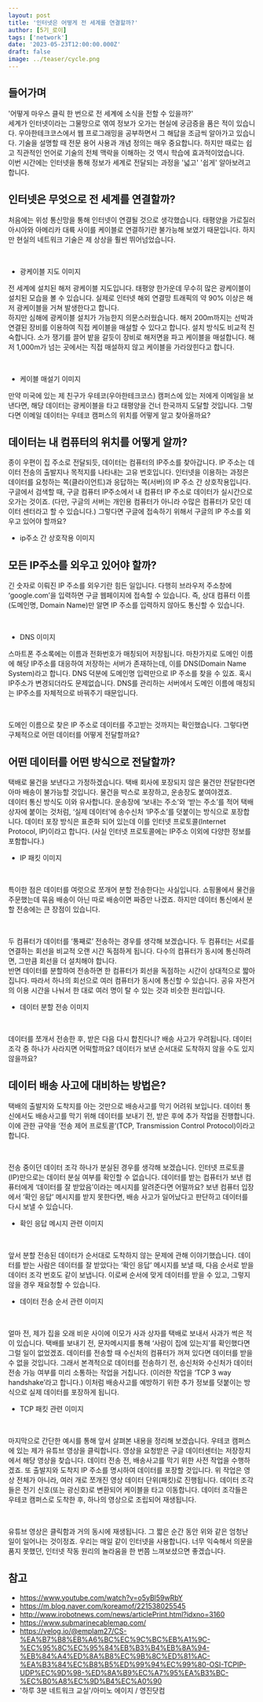 ```yaml
---
layout: post
title: '인터넷은 어떻게 전 세계를 연결할까?'
author: [5기_로이]
tags: ['network']
date: '2023-05-23T12:00:00.000Z'
draft: false
image: ../teaser/cycle.png
---
```



## 들어가며

'어떻게 마우스 클릭 한 번으로 전 세계에 소식을 전할 수 있을까?'<br>
세계가 인터넷이라는 그물망으로 엮여 정보가 오가는 현실에 궁금증을 품은 적이 있습니다.
우아한테크코스에서 웹 프로그래밍을 공부하면서 그 해답을 조금씩 알아가고 있습니다.
기술을 설명할 때 전문 용어 사용과 개념 정의는 매우 중요합니다. 하지만 때로는 쉽고 직관적인 언어로 기술의 전체 맥락을 이해하는 것 역시 학습에 효과적이었습니다.   
이번 시간에는 인터넷을 통해 정보가 세계로 전달되는 과정을 '넓고' '쉽게' 알아보려고 합니다. 



## 인터넷은 무엇으로 전 세계를 연결할까?

처음에는 위성 통신망을 통해 인터넷이 연결될 것으로 생각했습니다.
태평양을 가로질러 아시아와 아메리카 대륙 사이를 케이블로 연결하기란 불가능해 보였기 때문입니다.
하지만 현실의 네트워크 기술은 제 상상을 훨씬 뛰어넘었습니다.

<br>

- 광케이블 지도 이미지

전 세계에 설치된 해저 광케이블 지도입니다. 
태평양 한가운데 무수히 많은 광케이블이 설치된 모습을 볼 수 있습니다. 
실제로 인터넷 해외 연결망 트래픽의 약 90% 이상은 해저 광케이블을 거쳐 발생한다고 합니다. <br>
하지만 심해에 광케이블 설치가 가능한지 의문스러웠습니다. 
해저 200m까지는 선박과 연결된 장비를 이용하여 직접 케이블을 매설할 수 있다고 합니다. 설치 방식도 비교적 친숙합니다. 
소가 쟁기를 끌어 밭을 갈듯이 장비로 해저면을 파고 케이블을 매설합니다. 
해저 1,000m가 넘는 곳에서는 직접 매설하지 않고 케이블을 가라앉힌다고 합니다.

<br>

- 케이블 매설기 이미지

만약 미국에 있는 제 친구가 우테코(우아한테크코스) 캠퍼스에 있는 저에게 이메일을 보낸다면, 해당 데이터는 광케이블을 타고 태평양을 건너 한국까지 도달할 것입니다. 
그렇다면 이메일 데이터는 우테코 캠퍼스의 위치를 어떻게 알고 찾아올까요?



## 데이터는 내 컴퓨터의 위치를 어떻게 알까?
종이 우편이 집 주소로 전달되듯, 데이터는 컴퓨터의 IP주소를 찾아갑니다. 
IP 주소는 데이터 전송의 출발지나 목적지를 나타내는 고유 번호입니다. 
인터넷을 이용하는 과정은 데이터를 요청하는 쪽(클라이언트)과 응답하는 쪽(서버)의 IP 주소 간 상호작용입니다. 
구글에서 검색할 때, 구글 컴퓨터 IP주소에서 내 컴퓨터 IP 주소로 데이터가 실시간으로 오가는 것이죠. 
(다만, 구글의 서버는 개인용 컴퓨터가 아니라 수많은 컴퓨터가 모인 데이터 센터라고 할 수 있습니다.) 
그렇다면 구글에 접속하기 위해서 구글의 IP 주소를 외우고 있어야 할까요?

- ip주소 간 상호작용 이미지

## 모든 IP주소를 외우고 있어야 할까?
긴 숫자로 이뤄진 IP 주소를 외우기란 힘든 일입니다. 
다행히 브라우저 주소창에 ‘google.com’을 입력하면 구글 웹페이지에 접속할 수 있습니다. 
즉, 상대 컴퓨터 이름(도메인명, Domain Name)만 알면 IP 주소를 입력하지 않아도 통신할 수 있습니다.

<br>

- DNS 이미지

스마트폰 주소록에는 이름과 전화번호가 매칭되어 저장됩니다. 
마찬가지로 도메인 이름에 해당 IP주소를 대응하여 저장하는 서버가 존재하는데, 이를 DNS(Domain Name System)라고 합니다. 
DNS 덕분에 도메인명 입력만으로 IP 주소를 찾을 수 있죠.
혹시 IP주소가 변경되더라도 문제없습니다. 
DNS를 관리하는 서버에서 도메인 이름에 매칭되는 IP주소를 자체적으로 바꿔주기 때문입니다.

<br>

도메인 이름으로 찾은 IP 주소로 데이터를 주고받는 것까지는 확인했습니다. 
그렇다면 구체적으로 어떤 데이터를 어떻게 전달할까요?


## 어떤 데이터를 어떤 방식으로 전달할까?
택배로 물건을 보낸다고 가정하겠습니다. 
택배 회사에 포장되지 않은 물건만 전달한다면 아마 배송이 불가능할 것입니다. 
물건을 박스로 포장하고, 운송장도 붙여야겠죠. <br> 
데이터 통신 방식도 이와 유사합니다. 
운송장에 ‘보내는 주소’와 ‘받는 주소’를 적어 택배 상자에 붙이는 것처럼, ‘실제 데이터’에 송수신처 ‘IP주소’를 덧붙이는 방식으로 포장합니다. 
데이터 포장 방식은 표준화 되어 있는데 이를 인터넷 프로토콜(Internet Protocol, IP)이라고 합니다. 
(사실 인터넷 프로토콜에는 IP주소 이외에 다양한 정보를 포함합니다.)

- IP 패킷 이미지

<br>

특이한 점은 데이터를 여럿으로 쪼개어 분할 전송한다는 사실입니다. 
쇼핑몰에서 물건을 주문했는데 묶음 배송이 아닌 따로 배송이면 짜증만 나겠죠. 
하지만 데이터 통신에서 분할 전송에는 큰 장점이 있습니다. 

<br>

두 컴퓨터가 데이터를 ‘통째로’ 전송하는 경우를 생각해 보겠습니다. 
두 컴퓨터는 서로를 연결하는 회선을 비교적 오랜 시간 독점하게 됩니다. 
다수의 컴퓨터가 동시에 통신하려면, 그만큼 회선을 더 설치해야 합니다. <br> 
반면 데이터를 분할하여 전송하면 한 컴퓨터가 회선을 독점하는 시간이 상대적으로 짧아집니다. 
따라서 하나의 회선으로 여러 컴퓨터가 동시에 통신할 수 있습니다. 
공유 자전거의 이용 시간을 나눠서 한 대로 여러 명이 탈 수 있는 것과 비슷한 원리입니다.

- 데이터 분할 전송 이미지

<br>

데이터를 쪼개서 전송한 후, 받은 다음 다시 합친다니? 
배송 사고가 우려됩니다. 
데이터 조각 중 하나가 사라지면 어떡할까요? 
데이터가 보낸 순서대로 도착하지 않을 수도 있지 않을까요?



## 데이터 배송 사고에 대비하는 방법은?
택배의 출발지와 도착지를 아는 것만으로 배송사고를 막기 어려워 보입니다. 
데이터 통신에서도 배송사고를 막기 위해 데이터를 보내기 전, 받은 후에 추가 작업을 진행합니다. 
이에 관한 규약을 ‘전송 제어 프로토콜’(TCP, Transmission Control Protocol)이라고 합니다.

<br>

전송 중이던 데이터 조각 하나가 분실된 경우를 생각해 보겠습니다. 
인터넷 프로토콜(IP)만으로는 데이터 분실 여부를 확인할 수 없습니다. 
데이터를 받는 컴퓨터가 보낸 컴퓨터에게 ‘데이터를 잘 받았음’이라는 메시지를 알려준다면 어떨까요? 
보낸 컴퓨터 입장에서 ‘확인 응답’ 메시지를 받지 못한다면, 배송 사고가 일어났다고 판단하고 데이터를 다시 보낼 수 있습니다.

- 확인 응답 메시지 관련 이미지

<br>

앞서 분할 전송된 데이터가 순서대로 도착하지 않는 문제에 관해 이야기했습니다. 
데이터를 받는 사람은 데이터를 잘 받았다는 ‘확인 응답’ 메시지를 보낼 때, 다음 순서로 받을 데이터 조각 번호도 같이 보냅니다. 
이로써 순서에 맞게 데이터를 받을 수 있고, 그렇지 않을 경우 재요청할 수 있습니다.

- 데이터 전송 순서 관련 이미지

<br>

얼마 전, 제가 집을 오래 비운 사이에 이모가 사과 상자를 택배로 보내서 사과가 썩은 적이 있습니다. 
택배를 보내기 전, 문자메시지를 통해 ‘사람이 집에 있는지’를 확인했다면 그럴 일이 없었겠죠. 
데이터를 전송할 때 수신처의 컴퓨터가 꺼져 있다면 데이터를 받을 수 없을 것입니다. 
그래서 본격적으로 데이터를 전송하기 전, 송신처와 수신처가 데이터 전송 가능 여부를 미리 소통하는 작업을 거칩니다. 
(이러한 작업을 ‘TCP 3 way handshake’라고 합니다.) 이처럼 배송사고를 예방하기 위한 추가 정보를 덧붙이는 방식으로 실제 데이터를 포장하게 됩니다.

- TCP 패킷 관련 이미지

<br>

마지막으로 간단한 예시를 통해 앞서 살펴본 내용을 정리해 보겠습니다.
우테코 캠퍼스에 있는 제가 유튜브 영상을 클릭합니다. 
영상을 요청받은 구글 데이터센터는 저장장치에서 해당 영상을 찾습니다. 
데이터 전송 전, 배송사고를 막기 위한 사전 작업을 수행하겠죠. 
또 출발지와 도착지 IP 주소를 명시하여 데이터를 포장할 것입니다. 
위 작업은 영상 전체가 아니라, 여러 개로 쪼개진 영상 데이터 단위(패킷)로 진행됩니다. 
데이터 조각들은 전기 신호(또는 광신호)로 변환되어 케이블을 타고 이동합니다. 
데이터 조각들은 우테코 캠퍼스로 도착한 후, 하나의 영상으로 조립되어 재생됩니다.

<br>

유튜브 영상은 클릭함과 거의 동시에 재생됩니다. 
그 짧은 순간 동안 위와 같은 엄청난 일이 일어나는 것이정죠. 
우리는 매일 같이 인터넷을 사용합니다. 
너무 익숙해서 의문을 품지 못했던, 인터넷 작동 원리의 놀라움을 한 번쯤 느껴보셨으면 좋겠습니다.


## 참고
- https://www.youtube.com/watch?v=o5yBl59wRbY
- https://m.blog.naver.com/koreamof/221538025545
- http://www.irobotnews.com/news/articlePrint.html?idxno=3160
- https://www.submarinecablemap.com/
- https://velog.io/@emplam27/CS-%EA%B7%B8%EB%A6%BC%EC%9C%BC%EB%A1%9C-%EC%95%8C%EC%95%84%EB%B3%B4%EB%8A%94-%EB%84%A4%ED%8A%B8%EC%9B%8C%ED%81%AC-%EA%B3%84%EC%B8%B5%ED%99%94%EC%99%80-OSI-TCPIP-UDP%EC%9D%98-%ED%8A%B9%EC%A7%95%EA%B3%BC-%EC%B0%A8%EC%9D%B4%EC%A0%90
- '하루 3분 네트워크 교실'/아미노 에이지 / 영진닷컴
